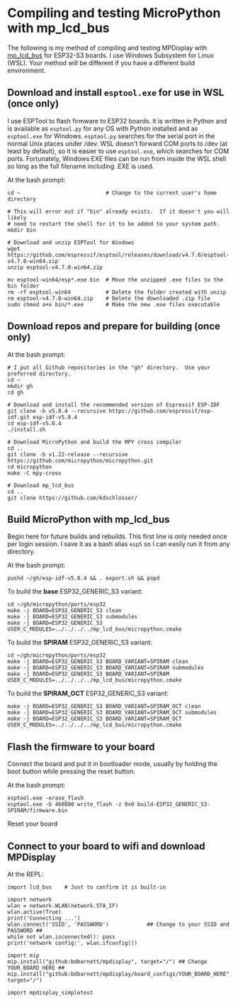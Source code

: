 Compiling and testing MicroPython with mp_lcd_bus
=================================================
The following is my method of compiling and testing MPDisplay with [mp_lcd_bus](https://github.com/kdschlosser/mp_lcd_bus) for ESP32-S3 boards.  I use Windows Subsystem for Linux (WSL).  Your method will be different if you have a different build environment.

Download and install `esptool.exe` for use in WSL (once only)
-------------------------------------------------------------
I use ESPTool to flash firmware to ESP32 boards.  It is written in Python and is available as `esptool.py` for any OS with Python installed and as `esptool.exe` for Windows.  `esptool.py` searches for the serial port in the normal Unix places under /dev.  WSL doesn't forward COM ports to /dev (at least by default), so it is easier to use `esptool.exe`, which searches for COM ports.  Fortunately, Windows EXE files can be run from inside the WSL shell so long as the full filename including .EXE is used.

At the bash prompt:
```
cd ~                           # Change to the current user's home directory

# This will error out if "bin" already exists.  If it doesn't you will likely
# need to restart the shell for it to be added to your system path.
mkdir bin

# Download and unzip ESPTool for Windows
wget https://github.com/espressif/esptool/releases/download/v4.7.0/esptool-v4.7.0-win64.zip
unzip esptool-v4.7.0-win64.zip

mv esptool-win64/esp*.exe bin  # Move the unzipped .exe files to the bin folder
rm -rf esptool-win64           # Delete the folder created with unzip
rm esptool-v4.7.0-win64.zip    # Delete the downloaded .zip file
sudo chmod a+x bin/*.exe       # Make the new .exe files executable
```

Download repos and prepare for building (once only)
---------------------------------------------------
At the bash prompt:
```
# I put all Github repositories in the "gh" directory.  Use your preferred directory.
cd ~
mkdir gh
cd gh

# Download and install the recommended version of Espressif ESP-IDF
git clone -b v5.0.4 --recursive https://github.com/espressif/esp-idf.git esp-idf-v5.0.4
cd esp-idf-v5.0.4
./install.sh

# Download MicroPython and build the MPY cross compiler
cd ..
git clone -b v1.22-release --recursive https://github.com/micropython/micropython.git
cd micropython
make -C mpy-cross

# Download mp_lcd_bus
cd ..
git clone https://github.com/kdschlosser/
```

Build MicroPython with mp_lcd_bus
---------------------------------
Begin here for future builds and rebuilds.  This first line is only needed once per login session.  I save it as a bash alias `esp5` so I can easily run it from any directory.

At the bash prompt:
```
pushd ~/gh/esp-idf-v5.0.4 && . export.sh && popd
```
To build the **base** ESP32_GENERIC_S3 variant:
```
cd ~/gh/micropython/ports/esp32
make -j BOARD=ESP32_GENERIC_S3 clean
make -j BOARD=ESP32_GENERIC_S3 submodules
make -j BOARD=ESP32_GENERIC_S3 USER_C_MODULES=../../../../mp_lcd_bus/micropython.cmake
```
To build the **SPIRAM** ESP32_GENERIC_S3 variant:
```
cd ~/gh/micropython/ports/esp32
make -j BOARD=ESP32_GENERIC_S3 BOARD_VARIANT=SPIRAM clean
make -j BOARD=ESP32_GENERIC_S3 BOARD_VARIANT=SPIRAM submodules
make -j BOARD=ESP32_GENERIC_S3 BOARD_VARIANT=SPIRAM USER_C_MODULES=../../../../mp_lcd_bus/micropython.cmake
```
To build the **SPIRAM_OCT** ESP32_GENERIC_S3 variant:
```
make -j BOARD=ESP32_GENERIC_S3 BOARD_VARIANT=SPIRAM_OCT clean
make -j BOARD=ESP32_GENERIC_S3 BOARD_VARIANT=SPIRAM_OCT submodules
make -j BOARD=ESP32_GENERIC_S3 BOARD_VARIANT=SPIRAM_OCT USER_C_MODULES=../../../../mp_lcd_bus/micropython.cmake
```

Flash the firmware to your board
--------------------------------
Connect the board and put it in bootloader mode, usually by holding the boot button while pressing the reset button.

At the bash prompt:
```
esptool.exe -erase_flash
esptool.exe -b 460800 write_flash -z 0x0 build-ESP32_GENERIC_S3-SPIRAM/firmware.bin
```
Reset your board

Connect to your board to wifi and download MPDisplay
----------------------------------------------------
At the REPL:
```
import lcd_bus    # Just to confirm it is built-in

import network
wlan = network.WLAN(network.STA_IF)
wlan.active(True)
print('Connecting ...')
wlan.connect('SSID', 'PASSWORD')            ## Change to your SSID and PASSWORD ##
while not wlan.isconnected(): pass
print('network config:', wlan.ifconfig())

import mip
mip.install("github:bdbarnett/mpdisplay", target="/") ## Change YOUR_BOARD_HERE ##
mip.install("github:bdbarnett/mpdisplay/board_configs/YOUR_BOARD_HERE", target="/")

import mpdisplay_simpletest
```
